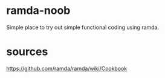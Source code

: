 # ramda-noob
Simple place to try out simple functional coding using ramda.

# sources
https://github.com/ramda/ramda/wiki/Cookbook
